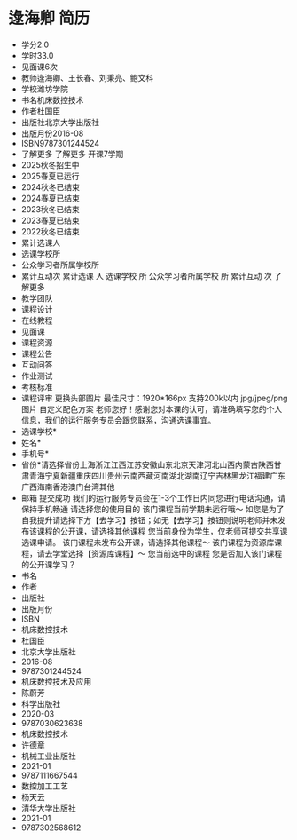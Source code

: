 # 逯海卿 简历
- 学分2.0
- 学时33.0
- 见面课6次
- 教师逯海卿、王长春、刘秉亮、鲍文科
- 学校潍坊学院
- 书名机床数控技术
- 作者杜国臣
- 出版社北京大学出版社
- 出版月份2016-08
- ISBN9787301244524
- 了解更多
了解更多
开课7学期
- 2025秋冬招生中
- 2025春夏已运行
- 2024秋冬已结束
- 2024春夏已结束
- 2023秋冬已结束
- 2023春夏已结束
- 2022秋冬已结束
- 累计选课人
- 选课学校所
- 公众学习者所属学校所
- 累计互动次
累计选课
人
选课学校
所
公众学习者所属学校
所
累计互动
次
了解更多
- 教学团队
- 课程设计
- 在线教程
- 见面课
- 课程资源
- 课程公告
- 互动问答
- 作业测试
- 考核标准
- 课程评审
更换头部图片
最佳尺寸：1920*166px
支持200k以内 jpg/jpeg/png图片
自定义配色方案
老师您好！感谢您对本课的认可，请准确填写您的个人信息，我们的运行服务专员会跟您联系，沟通选课事宜。
- 选课学校*
- 姓名*
- 手机号*
- 省份*请选择省份上海浙江江西江苏安徽山东北京天津河北山西内蒙古陕西甘肃青海宁夏新疆重庆四川贵州云南西藏河南湖北湖南辽宁吉林黑龙江福建广东广西海南香港澳门台湾其他
- 邮箱
提交成功
我们的运行服务专员会在1-3个工作日内同您进行电话沟通，请保持手机畅通
请选择您的使用目的
该门课程当前学期未运行哦～
如您是为了自我提升请选择下方【去学习】按钮；如无【去学习】按钮则说明老师并未发布该课程的公开课，请选择其他课程
您当前身份为学生，仅老师可提交共享课选课申请。
该门课程未发布公开课，请选择其他课程～
该门课程为资源库课程，请去学堂选择【资源库课程】～
您当前选中的课程
您是否加入该门课程的公开课学习？
- 书名
- 作者
- 出版社
- 出版月份
- ISBN
- 机床数控技术
- 杜国臣
- 北京大学出版社
- 2016-08
- 9787301244524
- 机床数控技术及应用
- 陈蔚芳
- 科学出版社
- 2020-03
- 9787030623638
- 机床数控技术
- 许德章
- 机械工业出版社
- 2021-01
- 9787111667544
- 数控加工工艺
- 杨天云
- 清华大学出版社
- 2021-01
- 9787302568612

